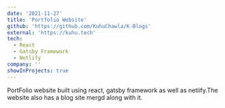 ```yaml
---
date: '2021-11-27'
title: 'Portfolio Website'
github: 'https://github.com/KuhuChawla/K-Blogs'
external: 'https://kuhu.tech'
tech:
  - React
  - Gatsby Framework
  - Netlify
company: ''
showInProjects: true
---
```


PortFolio website built using react, gatsby framework as well as netlify.The website also has a blog site mergd along with it.
